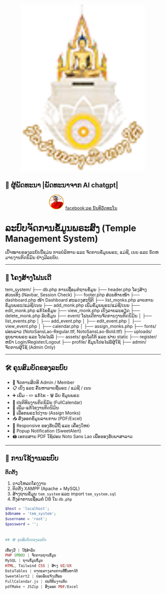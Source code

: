 <p align="center"><a href="https://www.facebook.com/phathasira" target="_blank"><img src="https://github.com/vitkip/tem_system/blob/main/assets/logo.png" width="400" alt=" Logo"></a></p>

## 📂 ຜູ້ພັດທະນາ |ພັດທະນາຈາກ AI chatgpt|
<p align="center">
<img src="https://github.com/vitkip/tem_system/blob/main/uploads/68063716a4ef8_von.png" width="50" style="max-width: 50%; alt="Build Status">
<a href="https://www.facebook.com/phathasira" align="center">facebook:ວຣ ນັນທິວັດທະໂນ</a>
</p>

# ລະບົບຈັດການຂໍ້ມູນພຣະສົງ (Temple Management System)

ເປົ້າໝາຍຂອງລະບົບນີ້ແມ່ນ ການບໍລິຫານ ແລະ ຈັດການຂໍ້ມູນພຣະ, ແມ່ຊີ, ເນນ ແລະ ນັດຫມາຍງານກິດນິມົນ ຢ່າງມີລະບົບ.

---

## 📂 ໂຄງສ້າງໂຟນເດີ

tem_system/ ├── db.php ການເຊື່ອມຕໍ່ຖານຂໍ້ມູນ ├── header.php ໂຄງສ້າງສ່ວນເທິງ (Navbar, Session Check) ├── footer.php ສ່ວນທ້າຍໜ້າ ├── dashboard.php ໜ້າ Dashboard ສະແດງສະຖິຕິ ├── list_monks.php ລາຍການຂໍ້ມູນພຣະ/ແມ່ຊີ/ເນນ ├── add_monk.php ເພີ່ມຂໍ້ມູນພຣະ/ແມ່ຊີ/ເນນ ├── edit_monk.php ແກ້ໄຂຂໍ້ມູນ ├── view_monk.php ເບິ່ງລາຍລະອຽດ ├── delete_monk.php ລົບຂໍ້ມູນ ├── event/ ໂຟນເດີການຈັດການງານກິດນິມົນ │ ├── list_events.php │ ├── add_event.php │ ├── edit_event.php │ ├── view_event.php │ ├── calendar.php │ ├── assign_monks.php ├── fonts/ ຟອນລາວ (NotoSansLao-Regular.ttf, NotoSansLao-Bold.ttf) ├── uploads/ ຮູບພາບພຣະ ແລະ ໂປຣໄຟລ໌ ├── assets/ ຮູບໂລໂກ້ ແລະ ຟາຍ static ├── register/ ຫນ້າ Login/Register/Logout ├── profile/ ຂໍ້ມູນໂປຣໄຟລ໌ຜູ້ໃຊ້ ├── admin/ ຈັດການຜູ້ໃຊ້ (Admin Only)

---

## 🛠️ ຄຸນສົມບັດຂອງລະບົບ

- 🔐 ຈັດການສິດທິ Admin / Member
- 📋 ເບິ່ງ ແລະ ຄົ້ນຫາລາຍຊື່ພຣະ / ແມ່ຊີ / ເນນ
- ➕ ເພີ່ມ - ✏️ ແກ້ໄຂ - 🗑️ ລົບ ຂໍ້ມູນພຣະ
- 📅 ປະຕິທິນງານກິດນິມົນ (FullCalendar)
- 📑 ເພີ່ມ-ແກ້ໄຂງານກິດນິມົນ
- 🔗 ເລືອກພຣະໄປງານ (Assign Monks)
- 📥 ສົ່ງອອກຂໍ້ມູນລາຍການ (PDF/Excel)
- 📱 Responsive ຮອງຮັບມືຖື ແລະ ເຄື່ອງໃຫຍ່
- 🚨 Popup Notification (SweetAlert)
- 🖨️ ເອກະສານ PDF ໃຊ້ຟອນ Noto Sans Lao ເພື່ອຮອງຮັບພາສາລາວ

---

## 🚀 ການໃຊ້ງານລະບົບ

### ຕິດຕັ້ງ
1. ດາວໂຫລດໂຄງງານ
2. ຕິດຕັ້ງ XAMPP (Apache + MySQL)
3. ສ້າງຖານຂໍ້ມູນ `tem_system` ແລະ import `tem_system.sql`
4. ຕັ້ງຄ່າການເຊື່ອມຕໍ່ DB ໃນ `db.php`

```php
$host = 'localhost';
$dbname = 'tem_system';
$username = 'root';
$password = '';


## 🛠️ ຄຸນສົມບັດຂອງລະບົບ

ເຄື່ອງມື | ໃຊ້ສໍາລັບ
PHP (PDO) | ຈັດການຖານຂໍ້ມູນ
MySQL | ຖານຂໍ້ມູນຂໍ້ມູນ
HTML, Tailwind CSS | ສ້າງ UI/UX
DataTables | ຕາຕະລາງລາຍການທີ່ຄົ້ນຫາໄດ້
SweetAlert2 | ປ໋ອບອັບແຈ້ງເຕືອນ
FullCalendar.js | ປະຕິທິນງານກິດ
pdfMake + JSZip | ສົ່ງອອກ PDF/Excel

